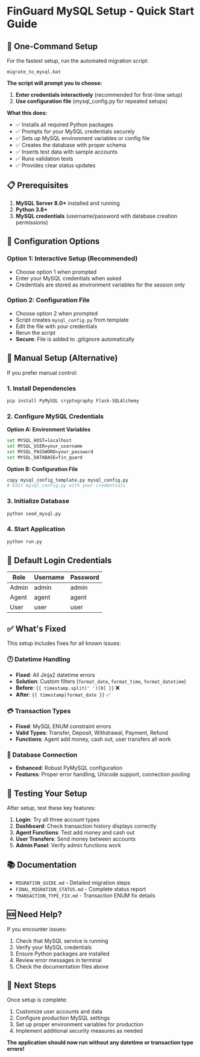 # FinGuard MySQL Setup - Quick Start Guide

## 🚀 One-Command Setup

For the fastest setup, run the automated migration script:

```batch
migrate_to_mysql.bat
```

**The script will prompt you to choose:**
1. **Enter credentials interactively** (recommended for first-time setup)
2. **Use configuration file** (mysql_config.py for repeated setups)

**What this does:**
- ✅ Installs all required Python packages
- ✅ Prompts for your MySQL credentials securely
- ✅ Sets up MySQL environment variables or config file
- ✅ Creates the database with proper schema
- ✅ Inserts test data with sample accounts
- ✅ Runs validation tests
- ✅ Provides clear status updates

## 📋 Prerequisites

1. **MySQL Server 8.0+** installed and running
2. **Python 3.8+** 
3. **MySQL credentials** (username/password with database creation permissions)

## 🔐 Configuration Options

### Option 1: Interactive Setup (Recommended)
- Choose option 1 when prompted
- Enter your MySQL credentials when asked
- Credentials are stored as environment variables for the session only

### Option 2: Configuration File
- Choose option 2 when prompted
- Script creates `mysql_config.py` from template
- Edit the file with your credentials
- Rerun the script
- **Secure**: File is added to .gitignore automatically

## 🔧 Manual Setup (Alternative)

If you prefer manual control:

### 1. Install Dependencies
```bash
pip install PyMySQL cryptography Flask-SQLAlchemy
```

### 2. Configure MySQL Credentials

**Option A: Environment Variables**
```bash
set MYSQL_HOST=localhost
set MYSQL_USER=your_username
set MYSQL_PASSWORD=your_password
set MYSQL_DATABASE=fin_guard
```

**Option B: Configuration File**
```bash
copy mysql_config_template.py mysql_config.py
# Edit mysql_config.py with your credentials
```

### 3. Initialize Database
```bash
python seed_mysql.py
```

### 4. Start Application
```bash
python run.py
```

## 🔑 Default Login Credentials

| Role  | Username | Password |
|-------|----------|----------|
| Admin | admin    | admin    |
| Agent | agent    | agent    |
| User  | user     | user     |

## ✅ What's Fixed

This setup includes fixes for all known issues:

### 🕐 Datetime Handling
- **Fixed**: All Jinja2 datetime errors
- **Solution**: Custom filters (`format_date`, `format_time`, `format_datetime`)
- **Before**: `{{ timestamp.split(' ')[0] }}` ❌
- **After**: `{{ timestamp|format_date }}` ✅

### 💳 Transaction Types  
- **Fixed**: MySQL ENUM constraint errors
- **Valid Types**: Transfer, Deposit, Withdrawal, Payment, Refund
- **Functions**: Agent add money, cash out, user transfers all work

### 🔗 Database Connection
- **Enhanced**: Robust PyMySQL configuration
- **Features**: Proper error handling, Unicode support, connection pooling

## 🧪 Testing Your Setup

After setup, test these key features:

1. **Login**: Try all three account types
2. **Dashboard**: Check transaction history displays correctly
3. **Agent Functions**: Test add money and cash out
4. **User Transfers**: Send money between accounts
5. **Admin Panel**: Verify admin functions work

## 📚 Documentation

- `MIGRATION_GUIDE.md` - Detailed migration steps
- `FINAL_MIGRATION_STATUS.md` - Complete status report
- `TRANSACTION_TYPE_FIX.md` - Transaction ENUM fix details

## 🆘 Need Help?

If you encounter issues:

1. Check that MySQL service is running
2. Verify your MySQL credentials
3. Ensure Python packages are installed
4. Review error messages in terminal
5. Check the documentation files above

## 🎯 Next Steps

Once setup is complete:
1. Customize user accounts and data
2. Configure production MySQL settings
3. Set up proper environment variables for production
4. Implement additional security measures as needed

**The application should now run without any datetime or transaction type errors!**
